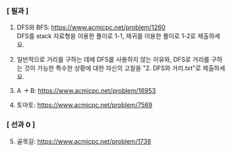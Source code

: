 ### [ 필과 ]
1. DFS와 BFS: https://www.acmicpc.net/problem/1260  
DFS를 stack 자료형을 이용한 풀이로 1-1, 재귀를 이용한 풀이로 1-2로 제출하세요.  

2. 일반적으로 거리를 구하는 데에 DFS를 사용하지 않는 이유와, DFS로 거리를 구하는 것이 가능한 특수한 상황에 대한 자신의 고찰을 "2. DFS와 거리.txt"로 제출하세요.  

3. A → B: https://www.acmicpc.net/problem/16953
4. 토마토: https://www.acmicpc.net/problem/7569

### [ 선과 0 ]
5. 골목길: https://www.acmicpc.net/problem/1738